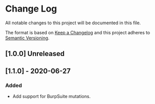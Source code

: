 # Change Log

All notable changes to this project will be documented in this file.

The format is based on [Keep a Changelog](http://keepachangelog.com/)
and this project adheres to [Semantic Versioning](http://semver.org/).

## [1.0.0] Unreleased

## [1.1.0] - 2020-06-27
### Added
- Add support for BurpSuite mutations.
